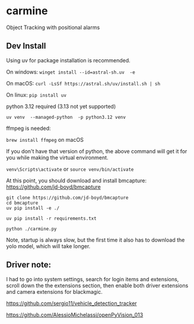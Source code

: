 # carmine
Object Tracking with positional alarms

## Dev Install

Using uv for package installation is recommended.

On windows:
`winget install --id=astral-sh.uv  -e`

On macOS:
`curl -LsSf https://astral.sh/uv/install.sh | sh`

On linux:
`pip install uv`

python 3.12 required (3.13 not yet supported)

`uv venv  --managed-python  -p python3.12 venv`

ffmpeg is needed:

`brew install ffmpeg` on macOS

If you don't have that version of python, the above command will get it for you while making the virtual environment.

`venv\Scripts\activate`
or
`source venv/bin/activate`

At this point, you should download and install bmcapture: https://github.com/jd-boyd/bmcapture

```
git clone https://github.com/jd-boyd/bmcapture
cd bmcapture
uv pip install -e ./
```

`uv pip install -r requirements.txt`

`python ./carmine.py`

Note, startup is always slow, but the first time it also has to download the yolo model, which will take longer.

## Driver note:
I had to go into system settings, search for login items and extensions, scroll down the the extensions section, then enable both driver extensions and camera extensions for blackmagic.


https://github.com/sergio11/vehicle_detection_tracker

https://github.com/AlessioMichelassi/openPyVision_013
